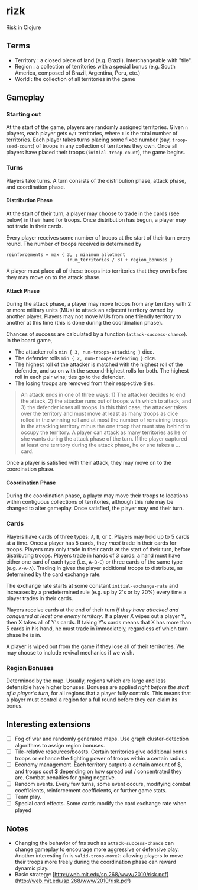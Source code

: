 # rizk
Risk in Clojure

## Terms
- Territory : a closed piece of land (e.g. Brazil).  Interchangeable with "tile".
- Region : a collection of territories with a special bonus (e.g. South America, composed of Brazil, Argentina, Peru, etc.)
- World : the collection of all territories in the game

## Gameplay
### Starting out
At the start of the game, players are randomly assigned territories.  Given `n` players, each player gets `n/T` territories, where `T` is the total number of territories.
Each player takes turns placing some fixed number (say, `troop-seed-count`) of troops in any collection of territories they own.
Once all players have placed their troops (`initial-troop-count`), the game begins.

### Turns
Players take turns.  A turn consists of the distribution phase, attack phase, and coordination phase.  

#### Distribution Phase
At the start of their turn, a player may choose to trade in the cards (see below) in their hand for troops.  Once distribution has begun, a player may not trade in their cards.

Every player receives some number of troops at the start of their turn every round.
The number of troops received is determined by

```
reinforcements = max { 3, ; minimum allotment
                       (num_territories / 3) + region_bonuses }
```
A player must place all of these troops into territories that they own before they may move on to the attack phase. 

#### Attack Phase
During the attack phase, a player may move troops from any territory with 2 or more military units (MUs) to attack an adjacent territory owned by another player.  Players may not move MUs from one friendly territory to another at this time (this is done during the coordination phase).

Chances of success are calculated by a function (`attack-success-chance`).  In the board game,
- The attacker rolls `min { 3, num-troops-attacking }` dice.  
- The defender rolls `min { 2, num-troops-defending }` dice.
- The highest roll of the attacker is matched with the highest roll of the defender, and so on with the second-highest rolls for both.
  The highest roll in each pair wins; ties go to the defender.
- The losing troops are removed from their respective tiles.

> An attack ends in one of three ways: 1) The attacker decides to end the attack, 2) the attacker runs out of troops with which to attack, and 3) the defender loses all troops.  In this third case, the attacker takes over the territory and must move at least as many troops as dice rolled in the winning roll and at most the number of remaining troops in the attacking territory minus the one troop that must stay behind to occupy the territory.  A player can attack as many territories as he or she wants during the attack phase of the turn. If the player captured at least one territory during the attack phase, he or she takes a ... card.

Once a player is satisfied with their attack, they may move on to the coordination phase.  

#### Coordination Phase
During the coordination phase, a player may move their troops to locations within contiguous collections of territories, although this rule may be changed to alter gameplay.
Once satisfied, the player may end their turn.

### Cards
Players have cards of three types: `A`, `B`, or `C`.  Players may hold up to 5 cards at a time.  Once a player has 5 cards, they *must* trade in their cards for troops.  Players may only trade in their cards at the start of their turn, before distributing troops.  Players trade in hands of 3 cards: a hand must have either one card of each type (i.e., `A-B-C`) or three cards of the same type (e.g. `A-A-A`).  Trading in gives the player additional troops to distribute, as determined by the card exchange rate.

The exchange rate starts at some constant `initial-exchange-rate` and increases by a predetermined rule (e.g. up by 2's or by 20%) every time a player trades in their cards.

Players receive cards at the end of their turn *if they have attacked and conquered at least one enemy territory*.
If a player X wipes out a player Y, then X takes all of Y's cards.
If taking Y's cards means that X has more than 5 cards in his hand, he must trade in immediately, regardless of which turn phase he is in.

A player is wiped out from the game if they lose all of their territories.  We may choose to include revival mechanics if we wish.

### Region Bonuses
Determined by the map.  Usually, regions which are large and less defensible have higher bonuses.
Bonuses are applied *right before the start of a player's turn*, for all regions that a player fully controls.
This means that a player must control a region for a full round before they can claim its bonus.

## Interesting extensions
- [ ] Fog of war and randomly generated maps.  Use graph cluster-detection algorithms to assign region bonuses.
- [ ] Tile-relative resources/boosts.  Certain territories give additional bonus troops or enhance the fighting power of troops within a certain radius.
- [ ] Economy management.  Each territory outputs a certain amount of $, and troops cost $ depending on how spread out / concentrated they are.  Combat penalties for going negative.
- [ ] Random events.  Every few turns, some event occurs, modifying combat coefficients, reinforcement coefficients, or further game stats.
- [ ] Team play.
- [ ] Special card effects.  Some cards modify the card exchange rate when played

## Notes
- Changing the behavior of fns such as `attack-success-chance` can change gameplay to encourage more aggressive or defensive play.  Another interesting fn is `valid-troop-move?`: allowing players to move their troops more freely during the coordination phase can reward dynamic play.
- Basic strategy: [http://web.mit.edu/sp.268/www/2010/risk.pdf](http://web.mit.edu/sp.268/www/2010/risk.pdf)